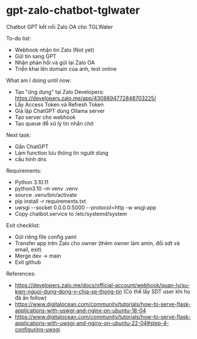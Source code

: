 # gpt-zalo-chatbot-tglwater
Chatbot GPT kết nối Zalo OA cho TGLWater

To-do list:
- Webhook nhận tin Zalo (Not yet)
- Gửi tin sang GPT
- Nhận phản hồi và gửi lại Zalo OA
- Triển khai lên domain của anh, test online

What am I doing until now:
- Tạo "ứng dụng" tại Zalo Developers: https://developers.zalo.me/app/4308894772848703225/
- Lấy Access Token và Refresh Token
- Giả lập ChatGPT dùng Ollama server
- Tạo server cho webhook
- Tạo queue để xử lý tin nhắn chờ

Next task:
- Gắn ChatGPT
- Làm function lưu thông tin người dùng
- cấu hình dns

Requirements:
- Python 3.10.11
- python3.10 -m venv .venv
- source .venv/bin/activate
- pip install -r requirements.txt
- uwsgi --socket 0.0.0.0:5000 --protocol=http -w wsgi:app
- Copy chatbot.service to /etc/systemd/system

Exit checklist:
- Gửi riêng file config.yaml
- Transfer app trên Zalo cho owner (thêm owner làm amin, đổi sdt và email, exit)
- Merge dev -> main
- Exit github

References:
- https://developers.zalo.me/docs/official-account/webhook/quan-ly/su-kien-nguoi-dung-dong-y-chia-se-thong-tin (Có thể lấy SDT user khi họ đã ấn follow)
- https://www.digitalocean.com/community/tutorials/how-to-serve-flask-applications-with-uswgi-and-nginx-on-ubuntu-18-04
- https://www.digitalocean.com/community/tutorials/how-to-serve-flask-applications-with-uwsgi-and-nginx-on-ubuntu-22-04#step-4-configuring-uwsgi